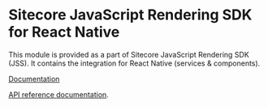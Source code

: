 # Sitecore JavaScript Rendering SDK for React Native

This module is provided as a part of Sitecore JavaScript Rendering SDK (JSS). It contains the integration for React Native (services & components).


[Documentation](https://doc.sitecore.com/xp/en/developers/hd/201/sitecore-headless-development/sitecore-javascript-rendering-sdk--jss--for-react-native.html)

[API reference documentation](/ref-docs/sitecore-jss-react-native/).
